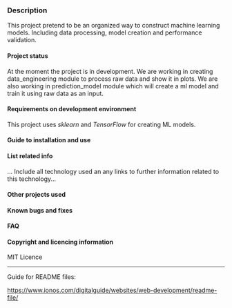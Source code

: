 ### Description
This project pretend to be an organized way to construct
machine learning models. Including data processing, model
creation and performance validation.

#### Project status
At the moment the project is in development. We are working
in creating data_engineering module to process raw data and
show it in plots. We are also working in prediction_model
module which will create a ml model and train it using raw
data as an input.

#### Requirements on development environment
This project uses *sklearn* and *TensorFlow* for creating ML
models.

#### Guide to installation and use

#### List related info
... Include all technology used an any links to further
information related to this technology...

#### Other projects used

#### Known bugs and fixes

#### FAQ

#### Copyright and licencing information
MIT Licence

------
Guide for README files:

https://www.ionos.com/digitalguide/websites/web-development/readme-file/
